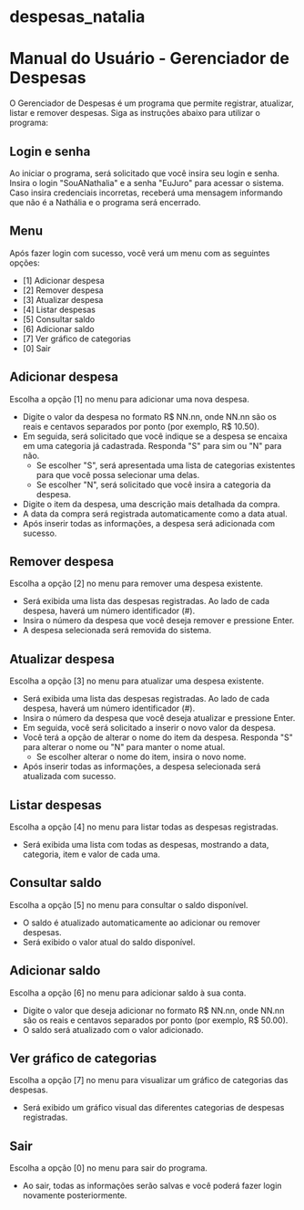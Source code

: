 # despesas_natalia

# Manual do Usuário - Gerenciador de Despesas

O Gerenciador de Despesas é um programa que permite registrar, atualizar, listar e remover despesas. Siga as instruções abaixo para utilizar o programa:

## Login e senha

Ao iniciar o programa, será solicitado que você insira seu login e senha. Insira o login "SouANathalia" e a senha "EuJuro" para acessar o sistema. Caso insira credenciais incorretas, receberá uma mensagem informando que não é a Nathália e o programa será encerrado.

## Menu

Após fazer login com sucesso, você verá um menu com as seguintes opções:
- [1] Adicionar despesa
- [2] Remover despesa
- [3] Atualizar despesa
- [4] Listar despesas
- [5] Consultar saldo
- [6] Adicionar saldo
- [7] Ver gráfico de categorias
- [0] Sair

## Adicionar despesa

Escolha a opção [1] no menu para adicionar uma nova despesa.
- Digite o valor da despesa no formato R$ NN.nn, onde NN.nn são os reais e centavos separados por ponto (por exemplo, R$ 10.50).
- Em seguida, será solicitado que você indique se a despesa se encaixa em uma categoria já cadastrada. Responda "S" para sim ou "N" para não.
  - Se escolher "S", será apresentada uma lista de categorias existentes para que você possa selecionar uma delas.
  - Se escolher "N", será solicitado que você insira a categoria da despesa.
- Digite o item da despesa, uma descrição mais detalhada da compra.
- A data da compra será registrada automaticamente como a data atual.
- Após inserir todas as informações, a despesa será adicionada com sucesso.

## Remover despesa

Escolha a opção [2] no menu para remover uma despesa existente.
- Será exibida uma lista das despesas registradas. Ao lado de cada despesa, haverá um número identificador (#).
- Insira o número da despesa que você deseja remover e pressione Enter.
- A despesa selecionada será removida do sistema.

## Atualizar despesa

Escolha a opção [3] no menu para atualizar uma despesa existente.
- Será exibida uma lista das despesas registradas. Ao lado de cada despesa, haverá um número identificador (#).
- Insira o número da despesa que você deseja atualizar e pressione Enter.
- Em seguida, você será solicitado a inserir o novo valor da despesa.
- Você terá a opção de alterar o nome do item da despesa. Responda "S" para alterar o nome ou "N" para manter o nome atual.
  - Se escolher alterar o nome do item, insira o novo nome.
- Após inserir todas as informações, a despesa selecionada será atualizada com sucesso.

## Listar despesas

Escolha a opção [4] no menu para listar todas as despesas registradas.
- Será exibida uma lista com todas as despesas, mostrando a data, categoria, item e valor de cada uma.

## Consultar saldo

Escolha a opção [5] no menu para consultar o saldo disponível.
- O saldo é atualizado automaticamente ao adicionar ou remover despesas.
- Será exibido o valor atual do saldo disponível.

## Adicionar saldo

Escolha a opção [6] no menu para adicionar saldo à sua conta.
- Digite o valor que deseja adicionar no formato R$ NN.nn, onde NN.nn são os reais e centavos separados por ponto (por exemplo, R$ 50.00).
- O saldo será atualizado com o valor adicionado.

## Ver gráfico de categorias

Escolha a opção [7] no menu para visualizar um gráfico de categorias das despesas.
- Será exibido um gráfico visual das diferentes categorias de despesas registradas.

## Sair

Escolha a opção [0] no menu para sair do programa.
- Ao sair, todas as informações serão salvas e você poderá fazer login novamente posteriormente.